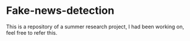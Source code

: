 # Fake-news-detection
This is a repository of a summer research project,  I had been working on, feel free to refer this.
